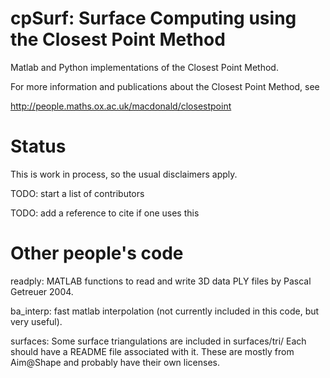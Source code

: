 cpSurf: Surface Computing using the Closest Point Method
========================================================
Matlab and Python implementations of the Closest Point Method.

For more information and publications about the Closest Point Method, see

http://people.maths.ox.ac.uk/macdonald/closestpoint


# Status

This is work in process, so the usual disclaimers apply.

TODO: start a list of contributors

TODO: add a reference to cite if one uses this


# Other people's code

readply:
    MATLAB functions to read and write 3D data PLY files
    by Pascal Getreuer 2004.

ba_interp:
    fast matlab interpolation (not currently included in this
    code, but very useful).

surfaces:
    Some surface triangulations are included in surfaces/tri/
    Each should have a README file associated with it.
    These are mostly from Aim@Shape and probably have their own licenses.


